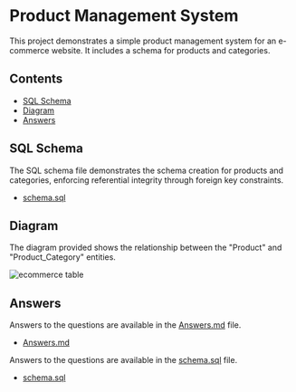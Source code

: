 # Product Management System

This project demonstrates a simple product management system for an e-commerce website. It includes a schema for products and categories.

## Contents

- [SQL Schema](#sql-schema)
- [Diagram](#diagram)
- [Answers](#answers)

## SQL Schema

The SQL schema file demonstrates the schema creation for products and categories, enforcing referential integrity through foreign key constraints.

- [schema.sql](schema.sql)

## Diagram

The diagram provided shows the relationship between the "Product" and "Product_Category" entities.

![ecommerce table](https://raw.githubusercontent.com/iAmritMalviya/DB-Assignment/main/product-management-ecommerce-table-.webp)

## Answers

Answers to the questions are available in the [Answers.md](Answers.md) file.

- [Answers.md](Answers.md)

Answers to the questions are available in the [schema.sql](schema.sql) file.

- [schema.sql](schema.sql)

